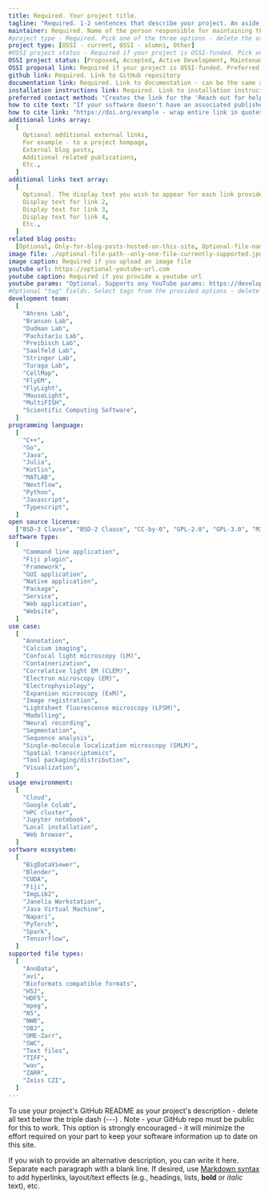 ```yaml
---
title: Required. Your project title.
tagline: "Required. 1-2 sentences that describe your project. An aside: if you use a colon in a field value, you must wrap the entire phrase in quotes. Otherwise, quotes are not required."
maintainer: Required. Name of the person responsible for maintaining this project page. For internal use/reference - not posted to the website.
#project type - Required. Pick one of the three options - delete the other two.
project type: [OSSI - current, OSSI - alumni, Other]
#OSSI project status - Required if your project is OSSI-funded. Pick one option.
OSSI project status: [Proposed, Accepted, Active Development, Maintenance]
OSSI proposal link: Required if your project is OSSI-funded. Preferred - upload the proposal as a PDF to `public/proposals` and provide the link in the format `../../proposals/PROPOSAL.pdf`. Other option - URL to the externally hosted proposal.
github link: Required. Link to GitHub repository
documentation link: Required. Link to documentation - can be the same as the GitHub repo if the README is the documentation
installation instructions link: Required. Link to installation instructions - can be the same as the GitHub repo
preferred contact method: "Creates the link for the 'Reach out for help' button on the project page. Encouraged if there is a preferred way for users to reach out for help other than creating an issue in the project's GitHub repo. Examples: link to Image.sc forum, or an email in the format of mailto:email@example.com."
how to cite text: "If your software doesn't have an associated published paper or DOI, delete or comment-out this field to use your GitHub repo as the default. Otherwise, provide the citation for your software - wrap in quotes to ensure colons are interpreted correctly. "
how to cite link: "https://doi.org/example - wrap entire link in quotes. If a DOI is not available, then delete or comment-out this field to use your GitHub repo as the default."
additional links array:
  [
    Optional additional external links,
    For example - to a project hompage,
    External blog posts,
    Additional related publications,
    Etc.,
  ]
additional links text array:
  [
    Optional. The display text you wish to appear for each link provided above,
    Display text for link 2,
    Display text for link 3,
    Display text for link 4,
    Etc.,
  ]
related blog posts:
  [Optional, Only-for-blog-posts-hosted-on-this-site, Optional-file-name]
image file: ./optional-file-path--only-one-file-currently-supported.jpg
image caption: Required if you upload an image file
youtube url: https://optional-youtube-url.com
youtube caption: Required if you provide a youtube url
youtube params: "Optional. Supports any YouTube params: https://developers.google.com/youtube/player_parameters#Parameters. See Astro Embed documentation for more guidance: https://astro-embed.netlify.app/components/youtube/#params"
#Optional "tag" fields. Select tags from the provided options - delete the options that are not applicable. If you feel another option is required to describe your project, add it and then note this in your pull request.
development team:
  [
    "Ahrens Lab",
    "Branson Lab",
    "Dudman Lab",
    "Pachitariu Lab",
    "Preibisch Lab",
    "Saalfeld Lab",
    "Stringer Lab",
    "Turaga Lab",
    "CellMap",
    "FlyEM",
    "FlyLight",
    "MouseLight",
    "MultiFISH",
    "Scientific Computing Software",
  ]
programming language:
  [
    "C++",
    "Go",
    "Java",
    "Julia",
    "Kotlin",
    "MATLAB",
    "Nextflow",
    "Python",
    "Javascript",
    "Typescript",
  ]
open source license:
  ["BSD-3 Clause", "BSD-2 Clause", "CC-by-0", "GPL-2.0", "GPL-3.0", "MIT"]
software type:
  [
    "Command line application",
    "Fiji plugin",
    "Framework",
    "GUI application",
    "Native application",
    "Package",
    "Service",
    "Web application",
    "Website",
  ]
use case:
  [
    "Annotation",
    "Calcium imaging",
    "Confocal light microscopy (LM)",
    "Containerization",
    "Correlative light EM (CLEM)",
    "Electron microscopy (EM)",
    "Electrophysiology",
    "Expansion microscopy (ExM)",
    "Image registration",
    "Lightsheet fluorescence microscopy (LFSM)",
    "Modelling",
    "Neural recording",
    "Segmentation",
    "Sequence analysis",
    "Single-molecule localization microscopy (SMLM)",
    "Spatial transcriptomics",
    "Tool packaging/distribution",
    "Visualization",
  ]
usage environment:
  [
    "Cloud",
    "Google Colab",
    "HPC cluster",
    "Jupyter notebook",
    "Local installation",
    "Web browser",
  ]
software ecosystem:
  [
    "BigDataViewer",
    "Blender",
    "CUDA",
    "Fiji",
    "ImgLib2",
    "Janelia Workstation",
    "Java Virtual Machine",
    "Napari",
    "PyTorch",
    "Spark",
    "Tensorflow",
  ]
supported file types:
  [
    "AnnData",
    "avi",
    "Bioformats compatible formats",
    "H5J",
    "HDF5",
    "mpeg",
    "N5",
    "NWB",
    "OBJ",
    "OME-Zarr",
    "SWC",
    "Text files",
    "TIFF",
    "wav",
    "ZARR",
    "Zeiss CZI",
  ]
---
```


To use your project's GitHub README as your project's description - delete all text below the triple dash (---) . Note - your GitHub repo must be public for this to work. This option is strongly encouraged - it will minimize the effort required on your part to keep your software information up to date on this site.

If you wish to provide an alternative description, you can write it here. Separate each paragraph with a blank line. If desired, use [Markdown syntax](https://www.markdownguide.org/basic-syntax/) to add hyperlinks, layout/text effects (e.g., headings, lists, **bold** or _italic_ text), etc.

